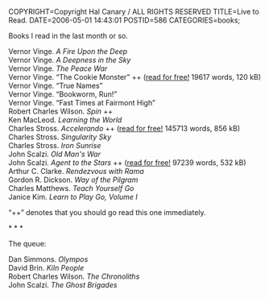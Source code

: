 COPYRIGHT=Copyright Hal Canary / ALL RIGHTS RESERVED
TITLE=Live to Read.
DATE=2006-05-01 14:43:01
POSTID=586
CATEGORIES=books;

Books I read in the last month or so.

Vernor Vinge. _A Fire Upon the Deep_  
Vernor Vinge. _A Deepness in the Sky_  
Vernor Vinge. _The Peace War_  
Vernor Vinge. “The Cookie Monster” ++ ([read for free!](http://www.analogsf.com/0501/cookiemonster.shtml) 19617 words, 120 kB)  
Vernor Vinge. “True Names”  
Vernor Vinge. “Bookworm, Run!”  
Vernor Vinge. “Fast Times at Fairmont High”  
Robert Charles Wilson. _Spin_ ++  
Ken MacLeod. _Learning the World_  
Charles Stross. _Accelerando_ ++ ([read for free!](http://www.accelerando.org/_static/accelerando.html) 145713 words, 856 kB)  
Charles Stross. _Singularity Sky_  
Charles Stross. _Iron Sunrise_  
John Scalzi. _Old Man's War_  
John Scalzi. _Agent to the Stars_ ++ ([read for free!](http://www.scalzi.com/agent/) 97239 words, 532 kB)  
Arthur C. Clarke. _Rendezvous with Rama_  
Gordon R. Dickson. _Way of the Pilgram_  
Charles Matthews. _Teach Yourself Go_  
Janice Kim. _Learn to Play Go, Volume I_

“++” denotes that you should go read this one immediately.

\* \* \*

The queue:

Dan Simmons. _Olympos_  
David Brin. _Kiln People_  
Robert Charles Wilson. _The Chronoliths_  
John Scalzi. _The Ghost Brigades_

